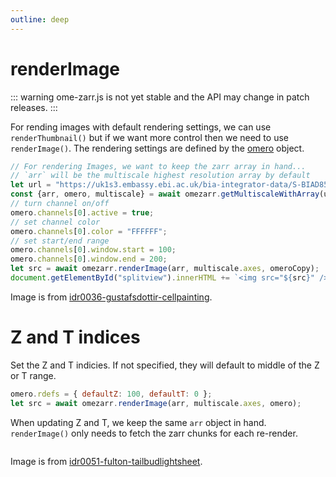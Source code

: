 ```yaml
---
outline: deep
---
```


<script setup>
import Image from './components/Image.vue';
import ImageViewer from './components/ImageViewer.vue';
</script>

# renderImage

::: warning
ome-zarr.js is not yet stable and the API may change in patch releases.
:::

For rending images with default rendering settings, we can use `renderThumbnail()` but if we
want more control then we need to use `renderImage()`. The rendering settings are defined
by the [omero](https://ngff.openmicroscopy.org/latest/index.html#omero-md) object.

```js
// For rendering Images, we want to keep the zarr array in hand...
// `arr` will be the multiscale highest resolution array by default
let url = "https://uk1s3.embassy.ebi.ac.uk/bia-integrator-data/S-BIAD855/781ac3d7-673f-47be-a4d2-3fdf3f477047/781ac3d7-673f-47be-a4d2-3fdf3f477047.zarr/D/3/0";
const {arr, omero, multiscale} = await omezarr.getMultiscaleWithArray(url);
// turn channel on/off
omero.channels[0].active = true;
// set channel color
omero.channels[0].color = "FFFFFF";
// set start/end range
omero.channels[0].window.start = 100;
omero.channels[0].window.end = 200;
let src = await omezarr.renderImage(arr, multiscale.axes, omeroCopy);
document.getElementById("splitview").innerHTML += `<img src="${src}" />`;
```


<ClientOnly>
<ImageViewer url="https://uk1s3.embassy.ebi.ac.uk/bia-integrator-data/S-BIAD855/781ac3d7-673f-47be-a4d2-3fdf3f477047/781ac3d7-673f-47be-a4d2-3fdf3f477047.zarr/D/3/0" />
</ClientOnly>

Image is from [idr0036-gustafsdottir-cellpainting](https://idr.openmicroscopy.org/webclient/?show=screen-1952).

# Z and T indices

Set the Z and T indicies. If not specified, they will default to middle of the Z or T range.

```js
omero.rdefs = { defaultZ: 100, defaultT: 0 };
let src = await omezarr.renderImage(arr, multiscale.axes, omero);
```

When updating Z and T, we keep the same `arr` object in hand. `renderImage()` only needs to fetch the zarr chunks for each re-render. 

<ClientOnly>
<Image url="https://uk1s3.embassy.ebi.ac.uk/bia-integrator-data/S-BIAD815/c49efcfd-e767-4ae5-adbf-299cafd92120/c49efcfd-e767-4ae5-adbf-299cafd92120.zarr/0/" autoBoost=true example="ztSliders" />
</ClientOnly>


Image is from [idr0051-fulton-tailbudlightsheet](https://idr.openmicroscopy.org/webclient/?show=project-552).

